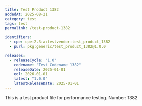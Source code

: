 ```yaml
---
title: Test Product 1382
addedAt: 2025-08-21
category: test
tags: test
permalink: /test-product-1382

identifiers:
  - cpe: cpe:2.3:a:testvendor:test_product_1382
  - purl: pkg:generic/test_product_1382@1.0.0

releases:
  - releaseCycle: "1.0"
    codename: "Test Codename 1382"
    releaseDate: 2025-01-01
    eol: 2026-01-01
    latest: "1.0.0"
    latestReleaseDate: 2025-01-01
---
```


This is a test product file for performance testing. Number: 1382
